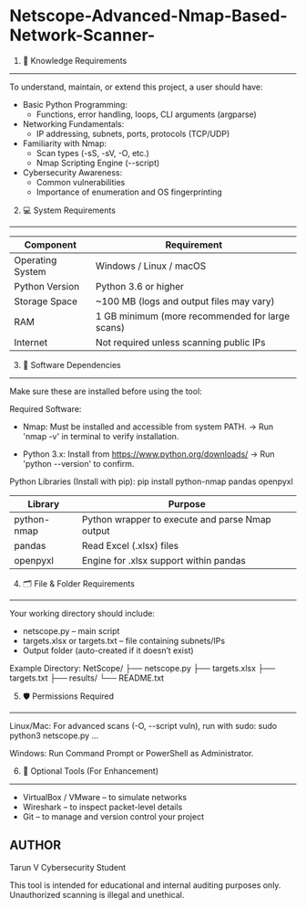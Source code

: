 # Netscope-Advanced-Nmap-Based-Network-Scanner-

1. 🧠 Knowledge Requirements
----------------------------
To understand, maintain, or extend this project, a user should have:

- Basic Python Programming:
  - Functions, error handling, loops, CLI arguments (argparse)
- Networking Fundamentals:
  - IP addressing, subnets, ports, protocols (TCP/UDP)
- Familiarity with Nmap:
  - Scan types (-sS, -sV, -O, etc.)
  - Nmap Scripting Engine (--script)
- Cybersecurity Awareness:
  - Common vulnerabilities
  - Importance of enumeration and OS fingerprinting

2. 💻 System Requirements
-------------------------
Component        | Requirement
----------------|---------------------------------------------
Operating System | Windows / Linux / macOS
Python Version   | Python 3.6 or higher
Storage Space    | ~100 MB (logs and output files may vary)
RAM              | 1 GB minimum (more recommended for large scans)
Internet         | Not required unless scanning public IPs

3. 🧰 Software Dependencies
---------------------------
Make sure these are installed before using the tool:

Required Software:
- Nmap: Must be installed and accessible from system PATH.
  → Run 'nmap -v' in terminal to verify installation.

- Python 3.x: Install from https://www.python.org/downloads/
  → Run 'python --version' to confirm.

Python Libraries (Install with pip):
  pip install python-nmap pandas openpyxl

Library        | Purpose
---------------|-----------------------------------------------
python-nmap    | Python wrapper to execute and parse Nmap output
pandas         | Read Excel (.xlsx) files
openpyxl       | Engine for .xlsx support within pandas

4. 🗂️ File & Folder Requirements
-------------------------------
Your working directory should include:

- netscope.py – main script
- targets.xlsx or targets.txt – file containing subnets/IPs
- Output folder (auto-created if it doesn’t exist)

Example Directory:
NetScope/
├── netscope.py
├── targets.xlsx
├── targets.txt
├── results/
└── README.txt

5. 🛡️ Permissions Required
---------------------------
Linux/Mac:
  For advanced scans (-O, --script vuln), run with sudo:
  sudo python3 netscope.py ...

Windows:
  Run Command Prompt or PowerShell as Administrator.

6. 🔧 Optional Tools (For Enhancement)
--------------------------------------
- VirtualBox / VMware – to simulate networks
- Wireshark – to inspect packet-level details
- Git – to manage and version control your project


AUTHOR
--------------------------------------------
Tarun V
Cybersecurity Student

This tool is intended for educational and internal auditing purposes only. Unauthorized scanning is illegal and unethical.
